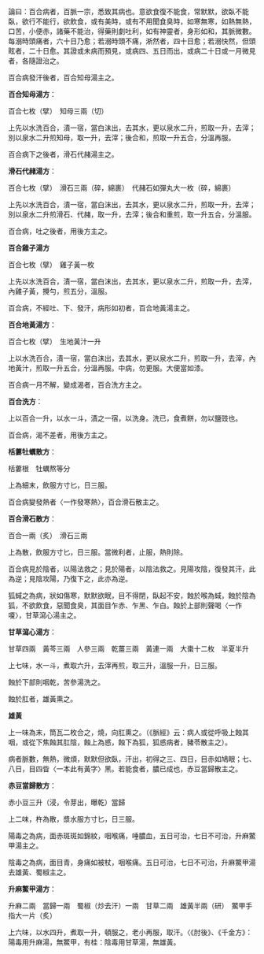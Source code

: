 論曰：百合病者，百脈一宗，悉致其病也。意欲食復不能食，常默默，欲臥不能臥，欲行不能行，欲飲食，或有美時，或有不用聞食臭時，如寒無寒，如熱無熱，口苦，小便赤，諸藥不能治，得藥則劇吐利，如有神靈者，身形如和，其脈微數。每溺時頭痛者，六十日乃愈；若溺時頭不痛，淅然者，四十日愈；若溺快然，但頭眩者，二十日愈。其證或未病而預見，或病四、五日而出，或病二十日或一月微見者，各隨證治之。

百合病發汗後者，百合知母湯主之。

**百合知母湯方**：

百合七枚（擘）　知母三兩（切）

上先以水洗百合，漬一宿，當白沫出，去其水，更以泉水二升，煎取一升，去滓；別以泉水二升煎知母，取一升，去滓；後合和，煎取一升五合，分溫再服。

百合病下之後者，滑石代赭湯主之。

**滑石代赭湯方**：

百合七枚（擘）　滑石三兩（碎，綿裹）　代赭石如彈丸大一枚（碎，綿裹）

上先以水洗百合，漬一宿，當白沫出，去其水，更以泉水二升，煎取一升，去滓；別以泉水二升煎滑石、代赭，取一升，去滓；後合和重煎，取一升五合，分溫服。

百合病，吐之後者，用後方主之。

**百合雞子湯方**

百合七枚（擘）　雞子黃一枚

上先以水洗百合，漬一宿，當白沫出，去其水，更以泉水二升，煎取一升，去滓，內雞子黃，攪勻，煎五分，溫服。

百合病，不經吐、下、發汗，病形如初者，百合地黃湯主之。

**百合地黃湯方**：

百合七枚（擘）　生地黃汁一升

上以水洗百合，漬一宿，當白沫出，去其水，更以泉水二升，煎取一升，去滓，內地黃汁，煎取一升五合，分溫再服。中病，勿更服。大便當如漆。

百合病一月不解，變成渴者，百合洗方主之。

**百合洗方**：

上以百合一升，以水一斗，漬之一宿，以洗身。洗已，食煮餅，勿以鹽豉也。

百合病，渴不差者，用後方主之。

**栝蔞牡蠣散方**：

栝蔞根　牡蠣熬等分

上為細末，飲服方寸匕，日三服。

百合病變發熱者〈一作發寒熱〉，百合滑石散主之。

**百合滑石散方**：

百合一兩（炙）　滑石三兩

上為散，飲服方寸匕，日三服。當微利者，止服，熱則除。

百合病見於陰者，以陽法救之；見於陽者，以陰法救之。見陽攻陰，復發其汗，此為逆；見陰攻陽，乃復下之，此亦為逆。

狐蜮之為病，狀如傷寒，默默欲眠，目不得閉，臥起不安，蝕於喉為蜮，蝕於陰為狐，不欲飲食，惡聞食臭，其面目乍赤、乍黑、乍白。蝕於上部則聲喝〈一作嗄〉，甘草瀉心湯主之。

**甘草瀉心湯方**：

甘草四兩　黃芩三兩　人參三兩　乾薑三兩　黃連一兩　大棗十二枚　半夏半升

上七味，水一斗，煮取六升，去滓再煎，取三升，溫服一升，日三服。

蝕於下部則咽乾，苦參湯洗之。

蝕於肛者，雄黃熏之。

**雄黃**

上一味為末，筒瓦二枚合之，燒，向肛熏之。（《脈經》云：病人或從呼吸上蝕其咽，或從下焦蝕其肛陰，蝕上為惑，蝕下為狐，狐惑病者，豬苓散主之）。

病者脈數，無熱，微煩，默默但欲臥，汗出，初得之三、四日，目赤如鳩眼；七、八日，目四眥〈一本此有黃字〉黑。若能食者，膿已成也，赤豆當歸散主之。

**赤豆當歸散方**：

赤小豆三升（浸，令芽出，曝乾）當歸

上二味，杵為散，漿水服方寸匕，日三服。

陽毒之為病，面赤斑斑如錦紋，咽喉痛，唾膿血，五日可治，七日不可治，升麻鱉甲湯主之。

陰毒之為病，面目青，身痛如被杖，咽喉痛。五日可治，七日不可治，升麻鱉甲湯去雄黃、蜀椒主之。

**升麻鱉甲湯方**：

升麻二兩　當歸一兩　蜀椒（炒去汗）一兩　甘草二兩　雄黃半兩（研）　鱉甲手指大一片（炙）

上六味，以水四升，煮取一升，頓服之，老小再服，取汗。〈《肘後》、《千金方》：陽毒用升麻湯，無鱉甲，有桂：陰毒用甘草湯，無雄黃。